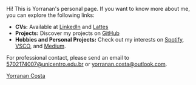 Hi! This is Yorranan's personal page. If you want to know more about me, you can explore the following links:

- **CVs:** Available at [LinkedIn](https://linkedin.com/in/yorranan/) and [Lattes](http://lattes.cnpq.br/3290907733831654)
- **Projects:** Discover my projects on [GitHub](https://github.com/yorranan/)
- **Hobbies and Personal Projects:** Check out my interests on [Spotify](https://open.spotify.com/user/wgokzbussvfl84nlsxh5imvzd?si=408310f0877c4099), [VSCO](https://vsco.co/umyorras/gallery), and [Medium](https://medium.com/@yorranan).

For professional contact, please send an email to [5702174007@unicentro.edu.br](mailto:5702174007@unicentro.edu.br) or [yorranan.costa@outlook.com](mailto:yorranan.costa@outlook.com).

<script src="https://platform.linkedin.com/badges/js/profile.js" async defer type="text/javascript"></script>

<div class="badge-base LI-profile-badge" data-locale="pt_BR" data-size="large" data-theme="light" data-type="HORIZONTAL" data-vanity="yorranan" data-version="v1"><a class="badge-base__link LI-simple-link" href="https://br.linkedin.com/in/yorranan?trk=profile-badge">Yorranan Costa</a></div>
              
